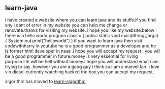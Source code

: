 ## learn-java
i have created a website where you can learn java and its stuffs.if you find any i cant of error in my website you can help me change or renovate.thanks for visiting my website.
i hope you like my website.below there is a hello world program
class x
{
public static void main(String[]args)
{
System.out.print("helloworld")
}
if you want to learn java then visit codewithharry in youtube he is a good programmer as a developer and he is former html developer in nasa .i hope you will accept my request .
you will be a good programmer in future.money is very essential for living purpose.life will be hell without money.i hope you will understand what i am trying to say .however you are a goog guy i  think so.i am a marvel fan .i love vin diesel.currently watching hacked the box.you can accept my request.

algorithm has moved to [learn-algorithm](https://github.com/wcong/learn-algorithm)


